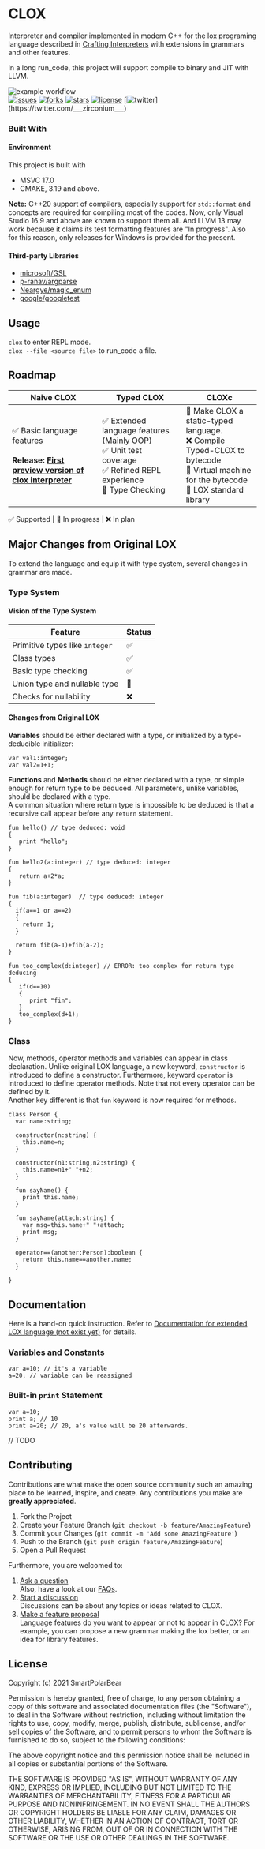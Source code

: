 # CLOX
Interpreter and compiler implemented in modern C++ for the lox programing language described in [Crafting Interpreters](https://craftinginterpreters.com/) with extensions in grammars and other features. 

In a long run_code, this project will support compile to binary and JIT with LLVM.  

![example workflow](https://github.com/SmartPolarBear/clox/actions/workflows/build_and_test.yml/badge.svg)    
[![issues](https://img.shields.io/github/issues/SmartPolarBear/clox)](https://github.com/SmartPolarBear/clox/issues)
[![forks](https://img.shields.io/github/forks/SmartPolarBear/clox)](https://github.com/SmartPolarBear/clox/fork)
[![stars](https://img.shields.io/github/stars/SmartPolarBear/clox)](https://github.com/SmartPolarBear/clox/stargazers)
[![license](https://img.shields.io/github/license/SmartPolarBear/clox)](https://github.com/SmartPolarBear/clox/blob/master/LICENSE)
[![twitter](https://img.shields.io/twitter/url?style=social&url=https%3A%2F%2Ftwitter.com%2F___zirconium___)](https://twitter.com/___zirconium___)

### Built With
#### Environment
This project is built with  

- MSVC 17.0
- CMAKE, 3.19 and above.

**Note:** C++20 support of compilers, especially support for `std::format` and concepts are required for compiling most of the codes. Now, only Visual Studio 16.9 and above are known to support them all. And LLVM 13 may work because it claims its test formatting features are "In progress". Also for this reason, only releases for Windows is provided for the present.  

#### Third-party Libraries
- [microsoft/GSL](https://github.com/microsoft/GSL)  
- [p-ranav/argparse](https://github.com/p-ranav/argparse)  
- [Neargye/magic_enum](https://github.com/Neargye/magic_enum)  
- [google/googletest](https://github.com/google/googletest)    

## Usage  
`clox` to enter REPL mode.    
`clox --file <source file>` to run_code a file.  

## Roadmap  

|Naive CLOX|Typed CLOX|CLOXc
|----------|----------|---------|
✅ Basic language features<br><br> **Release: [First preview version of clox interpreter](https://github.com/SmartPolarBear/clox/releases/tag/v0.1.0)**  |  ✅ Extended language features (Mainly OOP) <br> ✅ Unit test coverage <br> ✅ Refined REPL experience <br> 🔄 Type Checking | 🔄 Make CLOX a static-typed language. <br> ❌ Compile Typed-CLOX to bytecode <br> 🔄 Virtual machine for the bytecode <br> 🔄 LOX standard library |

✅ Supported | 🔄 In progress | ❌ In plan  


## Major Changes from Original LOX  

To extend the language and equip it with type system, several changes in grammar are made.

### Type System  

#### Vision of the Type System

|Feature|Status|
|-------|------|
|Primitive types like `integer`|✅|
|Class types|✅|
|Basic type checking|✅|
|Union type and nullable type|🔄|
|Checks for nullability|❌|  

#### Changes from Original LOX

**Variables** should be either declared with a type, or initialized by a type-deducible initializer:
```
var val1:integer; 
var val2=1+1;
```
**Functions** and **Methods** should be either declared with a type, or simple enough for return type to be deduced. All parameters, unlike variables, should be declared with a type.  
A common situation where return type is impossible to be deduced is that a recursive call appear before any `return` statement.
```
fun hello() // type deduced: void
{
   print "hello";
}

fun hello2(a:integer) // type deduced: integer
{
   return a+2*a;
}

fun fib(a:integer)  // type deduced: integer
{
  if(a==1 or a==2)
  {
    return 1;
  }
  
  return fib(a-1)+fib(a-2);
}

fun too_complex(d:integer) // ERROR: too complex for return type deducing
{
   if(d==10)
   {
      print "fin";
   }
   too_complex(d+1);
}

```

### Class  
Now, methods, operator methods and variables can appear in class declaration. Unlike original LOX language, a new keyword, `constructor` is introduced to define a constructor. Furthermore, keyword `operator` is introduced to define operator methods. Note that not every operator can be defined by it.  
Another key different is that `fun` keyword is now required for methods.  

```
class Person {
  var name:string;

  constructor(n:string) {
    this.name=n;
  }

  constructor(n1:string,n2:string) {
    this.name=n1+" "+n2;
  }

  fun sayName() {
    print this.name;
  }

  fun sayName(attach:string) {
    var msg=this.name+" "+attach;
    print msg;
  }

  operator==(another:Person):boolean {
    return this.name==another.name;
  }

}
```

## Documentation

Here is a hand-on quick instruction. Refer to [Documentation for extended LOX language (not exist yet)]() for details.

### Variables and Constants
```
var a=10; // it's a variable
a=20; // variable can be reassigned
```

### Built-in `print` Statement
```
var a=10;
print a; // 10
print a=20; // 20, a's value will be 20 afterwards.
```

// TODO  

## Contributing  

Contributions are what make the open source community such an amazing place to be learned, inspire, and create. Any contributions you make are **greatly appreciated**.  

1. Fork the Project
2. Create your Feature Branch (`git checkout -b feature/AmazingFeature`)  
3. Commit your Changes (`git commit -m 'Add some AmazingFeature'`)  
4. Push to the Branch (`git push origin feature/AmazingFeature`)  
5. Open a Pull Request  

Furthermore, you are welcomed to:  

1. [Ask a question](https://github.com/SmartPolarBear/clox/discussions/categories/q-a)   
   Also, have a look at our [FAQs]().  
2. [Start a discussion](https://github.com/SmartPolarBear/clox/discussions/categories/general)    
   Discussions can be about any topics or ideas related to CLOX.  
3. [Make a feature proposal](https://github.com/SmartPolarBear/clox/issues)   
   Language features do you want to appear or not to appear in CLOX? For example, you can propose a new grammar making the lox better, or an idea for library features.   
    
## License

Copyright (c) 2021 SmartPolarBear

Permission is hereby granted, free of charge, to any person obtaining a copy
of this software and associated documentation files (the "Software"), to deal
in the Software without restriction, including without limitation the rights
to use, copy, modify, merge, publish, distribute, sublicense, and/or sell
copies of the Software, and to permit persons to whom the Software is
furnished to do so, subject to the following conditions:

The above copyright notice and this permission notice shall be included in all
copies or substantial portions of the Software.

THE SOFTWARE IS PROVIDED "AS IS", WITHOUT WARRANTY OF ANY KIND, EXPRESS OR
IMPLIED, INCLUDING BUT NOT LIMITED TO THE WARRANTIES OF MERCHANTABILITY,
FITNESS FOR A PARTICULAR PURPOSE AND NONINFRINGEMENT. IN NO EVENT SHALL THE
AUTHORS OR COPYRIGHT HOLDERS BE LIABLE FOR ANY CLAIM, DAMAGES OR OTHER
LIABILITY, WHETHER IN AN ACTION OF CONTRACT, TORT OR OTHERWISE, ARISING FROM,
OUT OF OR IN CONNECTION WITH THE SOFTWARE OR THE USE OR OTHER DEALINGS IN THE
SOFTWARE.